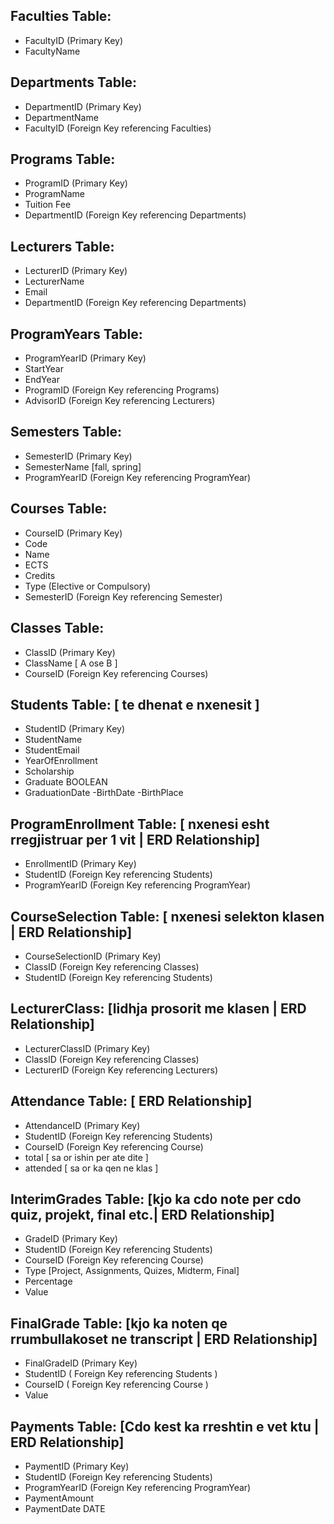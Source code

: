 ## Faculties Table:
- FacultyID (Primary Key)
- FacultyName
 
## Departments Table:
- DepartmentID (Primary Key)
- DepartmentName
- FacultyID (Foreign Key referencing Faculties)
 
## Programs Table:
- ProgramID (Primary Key)
- ProgramName
- Tuition Fee
- DepartmentID (Foreign Key referencing Departments)
 
## Lecturers Table:
- LecturerID (Primary Key)
- LecturerName
- Email
- DepartmentID (Foreign Key referencing Departments)
 
## ProgramYears Table:
- ProgramYearID (Primary Key)
- StartYear
- EndYear
- ProgramID (Foreign Key referencing Programs)
- AdvisorID (Foreign Key referencing Lecturers)
 
## Semesters Table:
- SemesterID (Primary Key)
- SemesterName [fall, spring]
- ProgramYearID (Foreign Key referencing ProgramYear)
 
## Courses Table:
- CourseID (Primary Key)
- Code
- Name
- ECTS
- Credits
- Type (Elective or Compulsory)
- SemesterID (Foreign Key referencing Semester)
 
## Classes Table:
- ClassID (Primary Key)
- ClassName [ A ose B ]
- CourseID (Foreign Key referencing Courses)
 
## Students Table: [ te dhenat e nxenesit ]
- StudentID (Primary Key)
- StudentName
- StudentEmail
- YearOfEnrollment
- Scholarship
- Graduate BOOLEAN
- GraduationDate
-BirthDate 
-BirthPlace 
## ProgramEnrollment Table: [ nxenesi esht rregjistruar per 1 vit | ERD Relationship]
- EnrollmentID (Primary Key)
- StudentID (Foreign Key referencing Students)
- ProgramYearID (Foreign Key referencing ProgramYear)
 
## CourseSelection Table: [ nxenesi selekton klasen | ERD Relationship]
- CourseSelectionID (Primary Key)
- ClassID (Foreign Key referencing Classes)
- StudentID (Foreign Key referencing Students)
 
## LecturerClass: [lidhja prosorit me klasen | ERD Relationship]
- LecturerClassID (Primary Key)
- ClassID (Foreign Key referencing Classes)
- LecturerID (Foreign Key referencing Lecturers)
 
## Attendance Table: [ ERD Relationship] 
- AttendanceID (Primary Key)
- StudentID (Foreign Key referencing Students)
- CourseID (Foreign Key referencing Course)
- total [ sa or ishin per ate dite ]
- attended [ sa or ka qen ne klas ]
 
## InterimGrades Table: [kjo ka cdo note per cdo quiz, projekt, final etc.| ERD Relationship]
- GradeID (Primary Key)
- StudentID (Foreign Key referencing Students)
- CourseID (Foreign Key referencing Course)
- Type [Project, Assignments, Quizes, Midterm, Final]
- Percentage
- Value 
 
## FinalGrade Table: [kjo ka noten qe rrumbullakoset ne transcript | ERD Relationship]
- FinalGradeID (Primary Key)
- StudentID ( Foreign Key referencing Students )
- CourseID ( Foreign Key referencing Course )
- Value
 
## Payments Table: [Cdo kest ka rreshtin e vet ktu | ERD Relationship]
- PaymentID (Primary Key)
- StudentID (Foreign Key referencing Students)
- ProgramYearID (Foreign Key referencing ProgramYear)
- PaymentAmount
- PaymentDate DATE